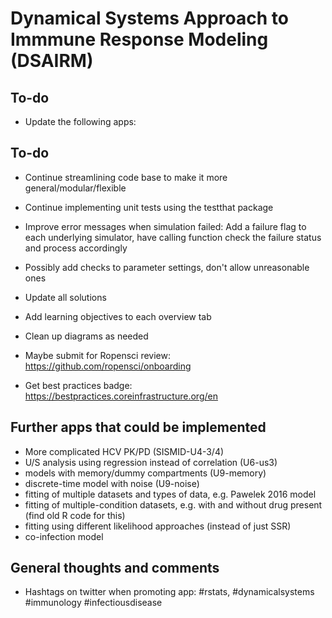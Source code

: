 # Dynamical Systems Approach to Immmune Response Modeling (DSAIRM) 

## To-do
* Update the following apps: 


## To-do
* Continue streamlining code base to make it more general/modular/flexible
* Continue implementing unit tests using the testthat package
* Improve error messages when simulation failed: Add a failure flag to each underlying simulator, have calling function check the failure status and process accordingly
* Possibly add checks to parameter settings, don't allow unreasonable ones

* Update all solutions 
* Add learning objectives to each overview tab
* Clean up diagrams as needed
* Maybe submit for Ropensci review: https://github.com/ropensci/onboarding
* Get best practices badge: https://bestpractices.coreinfrastructure.org/en


## Further apps that could be implemented
* More complicated HCV PK/PD (SISMID-U4-3/4)
* U/S analysis using regression instead of correlation (U6-us3)
* models with memory/dummy compartments (U9-memory)
* discrete-time model with noise (U9-noise)
* fitting of multiple datasets and types of data, e.g. Pawelek 2016 model
* fitting of multiple-condition datasets, e.g. with and without drug present (find old R code for this) 
* fitting using different likelihood approaches (instead of just SSR)
* co-infection model

## General thoughts and comments

* Hashtags on twitter when promoting app: #rstats, #dynamicalsystems #immunology #infectiousdisease
